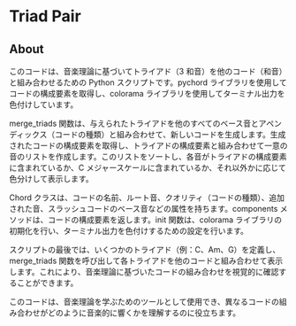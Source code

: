 # Triad Pair

## About

このコードは、音楽理論に基づいてトライアド（3 和音）を他のコード（和音）と組み合わせるための Python スクリプトです。pychord ライブラリを使用してコードの構成要素を取得し、colorama ライブラリを使用してターミナル出力を色付けしています。

merge_triads 関数は、与えられたトライアドを他のすべてのベース音とアペンディックス（コードの種類）と組み合わせて、新しいコードを生成します。生成されたコードの構成要素を取得し、トライアドの構成要素と組み合わせて一意の音のリストを作成します。このリストをソートし、各音がトライアドの構成要素に含まれているか、C メジャースケールに含まれているか、それ以外かに応じて色分けして表示します。

Chord クラスは、コードの名前、ルート音、クオリティ（コードの種類）、追加された音、スラッシュコードのベース音などの属性を持ちます。components メソッドは、コードの構成要素を返します。init 関数は、colorama ライブラリの初期化を行い、ターミナル出力を色付けするための設定を行います。

スクリプトの最後では、いくつかのトライアド（例：C、Am、G）を定義し、merge_triads 関数を呼び出して各トライアドを他のコードと組み合わせて表示します。これにより、音楽理論に基づいたコードの組み合わせを視覚的に確認することができます。

このコードは、音楽理論を学ぶためのツールとして使用でき、異なるコードの組み合わせがどのように音楽的に響くかを理解するのに役立ちます。
